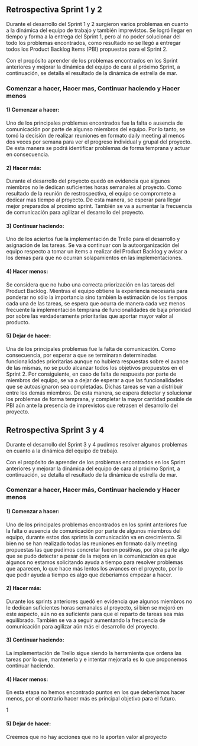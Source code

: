 <h2>Retrospectiva Sprint 1 y 2</h2>

Durante el desarrollo del Sprint 1 y 2 surgieron varios problemas en cuanto a la dinámica del equipo de trabajo y también imprevistos. Se logró llegar en tiempo y forma a la entrega del Sprint 1, pero al no poder solucionar del todo los problemas encontrados, como resultado no se llegó a entregar todos los Product Backlog Items (PBI) propuestos para el Sprint 2.

Con el propósito aprender de los problemas encontrados en los Sprint anteriores y mejorar la dinámica del equipo de cara al próximo Sprint, a continuación, se detalla el resultado de la dinámica de estrella de mar.

<h3>Comenzar a hacer, Hacer mas, Continuar haciendo y Hacer menos</h3>

<h4>1) Comenzar a hacer:</h4> Uno de los principales problemas encontrados fue la falta o ausencia de comunicación por parte de algunso miembros del equipo. Por lo tanto, se tomó la decisión de realizar reuniones en formato daily meeting al menos dos veces por semana para ver el progreso individual y grupal del proyecto. De esta manera se podrá identificar problemas de forma temprana y actuar en consecuencia.

<h4>2) Hacer más:</h4> Durante el desarrollo del proyecto quedó en evidencia que algunos miembros no le dedican suficientes horas semanales al proyecto. Como resultado de la reunión de restrospectiva, el equipo se compromete a dedicar mas tiempo al proyecto. De esta manera, se esperar para llegar mejor preparados al proximo sprint. También se va a aumentar la frecuencia de comunicación para agilizar el desarrollo del proyecto.

<h4>3) Continuar haciendo:</h4> Uno de los aciertos fue la implementación de Trello para el desarrollo y asignación de las tareas. Se va a continuar con la autoorganización del equipo respecto a tomar un items a realizar del Product Backlog y avisar a los demas para que no ocurran solapamientos en las implementaciones.

<h4>4) Hacer menos:</h4> Se considera que no hubo una correcta priorización en las tareas del Product Backlog. Mientras el equipo obtiene la experiencia necesaria para ponderar no sólo la importancia sino también la estimación de los tiempos cada una de las tareas, se espera que ocurra de manera cada vez menos frecuente la implementación temprana de funcionalidades de baja prioridad por sobre las verdaderamente prioritarias que aportar mayor valor al producto.

<h4>5) Dejar de hacer:</h4> Una de los principales problemas fue la falta de comunicación. Como consecuencia, por esperar a que se terminaran determinadas funcionalidades prioritarias aunque no hubiera respuestas sobre el avance de las mismas, no se pudo alcanzar todos los objetivos propuestos en el Sprint 2. Por consiguiente, en caso de falta de respuesta por parte de miembros del equipo, se va a dejar de esperar a que las funcionalidades que se autoasignaron sea completadas. Dichas tareas se van a distribuir entre los demás miembros. De esta manera, se espera detectar y solucionar los problemas de forma temprana, y completar la mayor cantidad posible de PBI aún ante la presencia de imprevistos que retrasen el desarrollo del proyecto.


<h2>Retrospectiva Sprint 3 y 4</h2>

Durante el desarrollo del Sprint 3 y 4 pudimos resolver algunos problemas en cuanto a la dinámica del equipo de trabajo.

Con el propósito de aprender de los problemas encontrados en los Sprint anteriores y mejorar la dinámica del equipo de cara al próximo Sprint, a continuación, se detalla el resultado de la dinámica de estrella de mar.

<h3>Comenzar a hacer, Hacer más, Continuar haciendo y Hacer menos</h3>

<h4>1) Comenzar a hacer:</h4> Uno de los principales problemas encontrados en los sprint anteriores fue la falta o ausencia de comunicación por parte de algunos miembros del equipo, durante estos dos sprints la comunicación va en crecimiento.
Si bien no se han realizado todas las reuniones en formato daily meeting propuestas las que pudimos concretar fueron positivas, por otra parte algo que se pudo detectar a pesar de la mejora en la comunicación es que algunos no estamos solicitando ayuda a tiempo para resolver problemas que aparecen, lo que hace más lentos los avances en el proyecto, por lo que pedir ayuda a tiempo es algo que deberíamos empezar a hacer.

<h4>2) Hacer más:</h4> Durante los sprints anteriores quedó en evidencia que algunos miembros no le dedican suficientes horas semanales al proyecto, si bien se mejoró en este aspecto, aún no es suficiente para que el reparto de tareas sea más equilibrado. También se va a seguir aumentando la frecuencia de comunicación para agilizar aún más el desarrollo del proyecto.

<h4>3) Continuar haciendo:</h4>La implementación de Trello sigue siendo la herramienta que ordena las tareas por lo que, mantenerla y e intentar mejorarla es lo que proponemos continuar haciendo.

<h4>4) Hacer menos:</h4> En esta etapa no hemos encontrado puntos en los que deberíamos hacer menos, por el contrario hacer más es principal objetivo para el futuro.

1<h4>5) Dejar de hacer:</h4> Creemos que no hay acciones que no le aporten valor al proyecto
